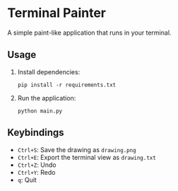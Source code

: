 
# Terminal Painter

A simple paint-like application that runs in your terminal.

## Usage

1. Install dependencies:
   ```
   pip install -r requirements.txt
   ```

2. Run the application:
   ```
   python main.py
   ```

## Keybindings

- `Ctrl+S`: Save the drawing as `drawing.png`
- `Ctrl+E`: Export the terminal view as `drawing.txt`
- `Ctrl+Z`: Undo
- `Ctrl+Y`: Redo
- `q`: Quit
